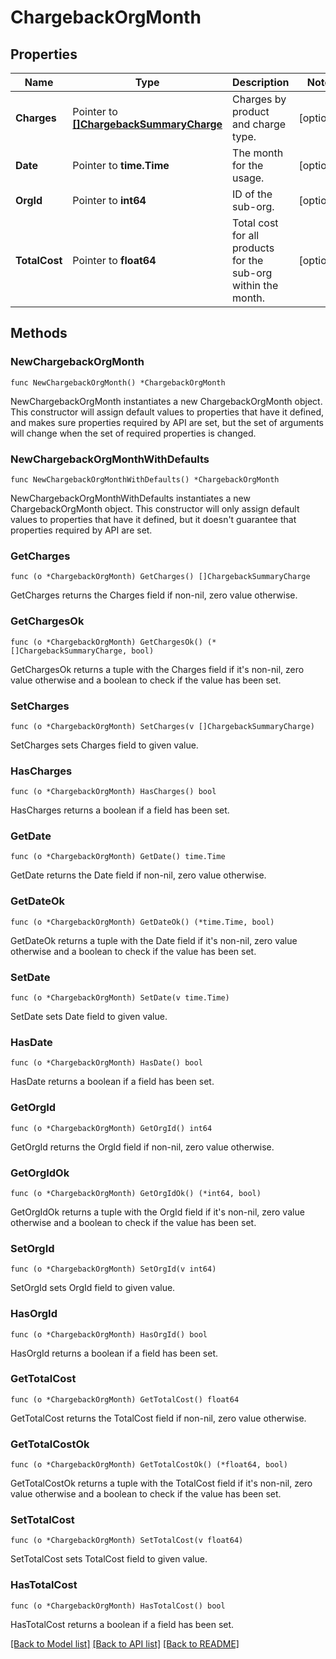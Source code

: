 # ChargebackOrgMonth

## Properties

Name | Type | Description | Notes
---- | ---- | ----------- | ------
**Charges** | Pointer to [**[]ChargebackSummaryCharge**](ChargebackSummaryCharge.md) | Charges by product and charge type. | [optional] 
**Date** | Pointer to **time.Time** | The month for the usage. | [optional] 
**OrgId** | Pointer to **int64** | ID of the sub-org. | [optional] 
**TotalCost** | Pointer to **float64** | Total cost for all products for the sub-org within the month. | [optional] 

## Methods

### NewChargebackOrgMonth

`func NewChargebackOrgMonth() *ChargebackOrgMonth`

NewChargebackOrgMonth instantiates a new ChargebackOrgMonth object.
This constructor will assign default values to properties that have it defined,
and makes sure properties required by API are set, but the set of arguments
will change when the set of required properties is changed.

### NewChargebackOrgMonthWithDefaults

`func NewChargebackOrgMonthWithDefaults() *ChargebackOrgMonth`

NewChargebackOrgMonthWithDefaults instantiates a new ChargebackOrgMonth object.
This constructor will only assign default values to properties that have it defined,
but it doesn't guarantee that properties required by API are set.

### GetCharges

`func (o *ChargebackOrgMonth) GetCharges() []ChargebackSummaryCharge`

GetCharges returns the Charges field if non-nil, zero value otherwise.

### GetChargesOk

`func (o *ChargebackOrgMonth) GetChargesOk() (*[]ChargebackSummaryCharge, bool)`

GetChargesOk returns a tuple with the Charges field if it's non-nil, zero value otherwise
and a boolean to check if the value has been set.

### SetCharges

`func (o *ChargebackOrgMonth) SetCharges(v []ChargebackSummaryCharge)`

SetCharges sets Charges field to given value.

### HasCharges

`func (o *ChargebackOrgMonth) HasCharges() bool`

HasCharges returns a boolean if a field has been set.

### GetDate

`func (o *ChargebackOrgMonth) GetDate() time.Time`

GetDate returns the Date field if non-nil, zero value otherwise.

### GetDateOk

`func (o *ChargebackOrgMonth) GetDateOk() (*time.Time, bool)`

GetDateOk returns a tuple with the Date field if it's non-nil, zero value otherwise
and a boolean to check if the value has been set.

### SetDate

`func (o *ChargebackOrgMonth) SetDate(v time.Time)`

SetDate sets Date field to given value.

### HasDate

`func (o *ChargebackOrgMonth) HasDate() bool`

HasDate returns a boolean if a field has been set.

### GetOrgId

`func (o *ChargebackOrgMonth) GetOrgId() int64`

GetOrgId returns the OrgId field if non-nil, zero value otherwise.

### GetOrgIdOk

`func (o *ChargebackOrgMonth) GetOrgIdOk() (*int64, bool)`

GetOrgIdOk returns a tuple with the OrgId field if it's non-nil, zero value otherwise
and a boolean to check if the value has been set.

### SetOrgId

`func (o *ChargebackOrgMonth) SetOrgId(v int64)`

SetOrgId sets OrgId field to given value.

### HasOrgId

`func (o *ChargebackOrgMonth) HasOrgId() bool`

HasOrgId returns a boolean if a field has been set.

### GetTotalCost

`func (o *ChargebackOrgMonth) GetTotalCost() float64`

GetTotalCost returns the TotalCost field if non-nil, zero value otherwise.

### GetTotalCostOk

`func (o *ChargebackOrgMonth) GetTotalCostOk() (*float64, bool)`

GetTotalCostOk returns a tuple with the TotalCost field if it's non-nil, zero value otherwise
and a boolean to check if the value has been set.

### SetTotalCost

`func (o *ChargebackOrgMonth) SetTotalCost(v float64)`

SetTotalCost sets TotalCost field to given value.

### HasTotalCost

`func (o *ChargebackOrgMonth) HasTotalCost() bool`

HasTotalCost returns a boolean if a field has been set.


[[Back to Model list]](../README.md#documentation-for-models) [[Back to API list]](../README.md#documentation-for-api-endpoints) [[Back to README]](../README.md)


